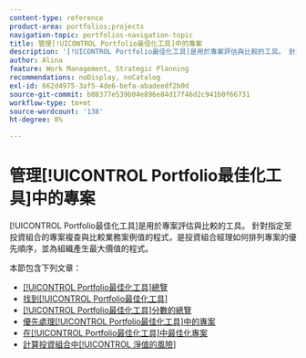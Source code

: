 ```yaml
---
content-type: reference
product-area: portfolios;projects
navigation-topic: portfolios-navigation-topic
title: 管理[!UICONTROL Portfolio最佳化工具]中的專案
description: '[!UICONTROL Portfolio最佳化工具]是用於專案評估與比較的工具。 針對指定至投資組合的專案複查與比較業務案例值的程式，是投資組合經理如何排列專案的優先順序，並為組織產生最大價值的程式。'
author: Alina
feature: Work Management, Strategic Planning
recommendations: noDisplay, noCatalog
exl-id: 662d4975-3af5-4de6-befa-abadeedf2b0d
source-git-commit: b08377e539b04e896e84d17f46d2c941b0f66731
workflow-type: tm+mt
source-wordcount: '138'
ht-degree: 0%

---
```


# 管理[!UICONTROL Portfolio最佳化工具]中的專案

[!UICONTROL Portfolio最佳化工具]是用於專案評估與比較的工具。 針對指定至投資組合的專案複查與比較業務案例值的程式，是投資組合經理如何排列專案的優先順序，並為組織產生最大價值的程式。

本節包含下列文章：

* [[!UICONTROL Portfolio最佳化工具]總覽](../../../manage-work/portfolios/portfolio-optimizer/portfolio-optimizer-overview.md)
* [找到[!UICONTROL Portfolio最佳化工具]](../../../manage-work/portfolios/portfolio-optimizer/locate-portfolio-optimizer.md)
* [[!UICONTROL Portfolio最佳化工具]分數的總覽](../../../manage-work/portfolios/portfolio-optimizer/portfolio-optimizer-score.md)
* [優先處理[!UICONTROL Portfolio最佳化工具]中的專案](../../../manage-work/portfolios/portfolio-optimizer/prioritize-projects-in-portfolio-optimizer.md)
* [在[!UICONTROL Portfolio最佳化工具]中最佳化專案](../../../manage-work/portfolios/portfolio-optimizer/optimize-projects-in-portfolio-optimizer.md)
* [計算投資組合中[!UICONTROL 淨值的風險]](../../../manage-work/portfolios/portfolio-optimizer/calculate-risk-to-net-value-in-portfolio.md)

